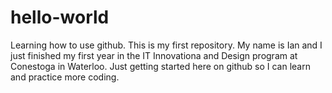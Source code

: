 # hello-world
Learning how to use github. This is my first repository.
My name is Ian and I just finished my first year in the IT Innovationa and Design program at Conestoga in Waterloo. Just getting started here on github so I can learn and practice more coding.
